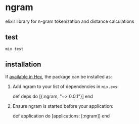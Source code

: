 # ngram

elixir library for n-gram tokenization and distance calculations

## test

    mix test

## installation

If [available in Hex](https://hex.pm/docs/publish), the package can be installed as:

  1. Add ngram to your list of dependencies in `mix.exs`:

        def deps do
          [{:ngram, "~> 0.0.1"}]
        end

  2. Ensure ngram is started before your application:

        def application do
          [applications: [:ngram]]
        end
